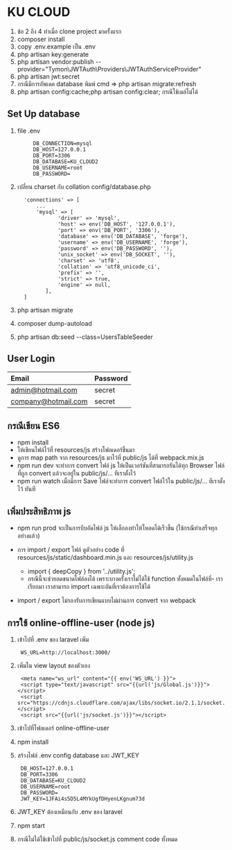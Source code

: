 # KU CLOUD 
1. ข้อ 2 ถึง 4 ทำเมื่อ clone project มาครั้งแรก
2. composer install
3. copy .env.example เป็น .env
4. php artisan key:generate
5. php artisan vendor:publish --provider="Tymon\JWTAuth\Providers\JWTAuthServiceProvider"
6. php artisan jwt:secret
7. กรณีมีการอัพเดต database พิมพ์ cmd => php artisan migrate:refresh
8. php artisan config:cache;php artisan config:clear; กรณีใช้เมล์ไม่ได้

## Set Up database
1. file .env

            DB_CONNECTION=mysql
            DB_HOST=127.0.0.1
            DB_PORT=3306
            DB_DATABASE=KU_CLOUD2
            DB_USERNAME=root
            DB_PASSWORD=


2. เปลี่ยน charset กับ collation config/database.php

         'connections' => [
             ...
             'mysql' => [
                    'driver' => 'mysql',
                    'host' => env('DB_HOST', '127.0.0.1'),
                    'port' => env('DB_PORT', '3306'),
                    'database' => env('DB_DATABASE', 'forge'),
                    'username' => env('DB_USERNAME', 'forge'),
                    'password' => env('DB_PASSWORD', ''),
                    'unix_socket' => env('DB_SOCKET', ''),
                    'charset' => 'utf8',
                    'collation' => 'utf8_unicode_ci',
                    'prefix' => '',
                    'strict' => true,
                    'engine' => null,
                ],
         ]

3. php artisan migrate
4. composer dump-autoload
5. php artisan db:seed --class=UsersTableSeeder 

## User Login
| Email               | Password |
| :------------------ | :------- |
| admin@hotmail.com   | secret   |
| company@hotmail.com | secret   |

## กรณีเขียน ES6

- npm install
- ให้เขียนไฟล์ไว้ที่ resources/js สร้างโฟลเดอร์ขึ้นมา
- ดูการ map path จาก resources/js มาไว้ที่ public/js ได้ที่ webpack.mix.js
- npm run dev จะทำการ convert ไฟล์ js ให้เป็นเวอร์ชันที่สามารถรันได้ทุก Browser ไฟล์ที่ถูก convert แล้วจะอยู่ใน public/js/... ทีเราตั้งไว้
- npm run watch เมื่อมีการ Save ไฟล์จะทำการ convert ไฟล์ไว้ใน public/js/... ทีเราตั้งไว้ ทันที

## เพิ่มประสิทธิภาพ js

- npm run prod จะเป็นการบีบอัดไฟล์ js ให้เล็กลงทำให้โหลดได้เร็วขึ้น (ใช้กรณีทำเสร็จทุกอย่างแล้ว)
-  การ import / export ไฟล์ ดูตัวอย่าง code ที่ resources/js/static/dashboard.min.js และ resources/js/utility.js

	- import { deepCopy } from '../utility.js';
	- กรณีนี้จะช่วยลดขนาดไฟล์ลงได้ เพราะบางครั้งเราไม่ได้ใช้ function ทั้งหมดในไฟล์ที่- เราเรียกมา เราสามารถ import เฉพาะอันที่เราต้องการใช้ได้


- import / export ไม่รองรับการเขียนแบบไม่ผ่านการ convert จาก webpack


## การใช้ online-offline-user (node js)
1. เข้าไปที่ .env ของ laravel เพิ่ม

        WS_URL=http://localhost:3000/

2. เพิ่มใน view layout ของตัวเอง

        <meta name="ws_url" content="{{ env('WS_URL') }}">
        <script type="text/javascript" src="{{url('js/Global.js')}}"></script>
        <script src="https://cdnjs.cloudflare.com/ajax/libs/socket.io/2.1.1/socket.io.js"></script>
        <script src="{{url('js/socket.js')}}"></script>

3. เข้าไปที่โฟลเดอร์ online-offline-user 
4. npm install
5. สร้างไฟล์ .env config database และ JWT_KEY

        DB_HOST=127.0.0.1
        DB_PORT=3306
        DB_DATABASE=KU_CLOUD2
        DB_USERNAME=root
        DB_PASSWORD=
        JWT_KEY=1JFAi4s5D5L4MYkUgfDHyenLKgnum73d

6. JWT_KEY ต้องเหมือนกับ .env ของ laravel
7. npm start
8. กรณีไม่ได้ใช้เข้าไปที่ public/js/socket.js comment code ทั้งหมด
